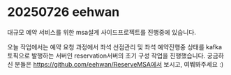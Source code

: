 # 20250726 eehwan

대규모 예약 서비스를 위한 msa설계 사이드프로젝트를 진행중에 있습니다.

오늘 작업에서는 예약 요청 과정에서 좌석 선점관리 및 좌석 예약진행중 상태를 kafka 토픽으로 발행하는 서버인 reservation서버의 초기 구성 작업을 진행했습니다.
궁금하신 분들은 https://github.com/eehwan/ReserveMSA에서 보시고, 여쭤봐주세요 :)
